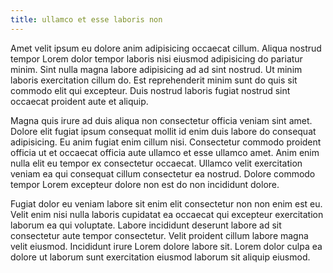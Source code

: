```yaml
---
title: ullamco et esse laboris non
---
```


Amet velit ipsum eu dolore anim adipisicing occaecat cillum. Aliqua nostrud tempor Lorem dolor tempor laboris nisi eiusmod adipisicing do pariatur minim. Sint nulla magna labore adipisicing ad ad sint nostrud. Ut minim laboris exercitation cillum do. Est reprehenderit minim sunt do quis sit commodo elit qui excepteur. Duis nostrud laboris fugiat nostrud sint occaecat proident aute et aliquip.

Magna quis irure ad duis aliqua non consectetur officia veniam sint amet. Dolore elit fugiat ipsum consequat mollit id enim duis labore do consequat adipisicing. Eu anim fugiat enim cillum nisi. Consectetur commodo proident officia ut et occaecat officia aute ullamco et esse ullamco amet. Anim enim nulla elit eu tempor ex consectetur occaecat. Ullamco velit exercitation veniam ea qui consequat cillum consectetur ea nostrud. Dolore commodo tempor Lorem excepteur dolore non est do non incididunt dolore.

Fugiat dolor eu veniam labore sit enim elit consectetur non non enim est eu. Velit enim nisi nulla laboris cupidatat ea occaecat qui excepteur exercitation laborum ea qui voluptate. Labore incididunt deserunt labore ad sit consectetur aute tempor consectetur. Velit proident cillum labore magna velit eiusmod. Incididunt irure Lorem dolore labore sit. Lorem dolor culpa ea dolore ut laborum sunt exercitation eiusmod laborum sit aliquip eiusmod.